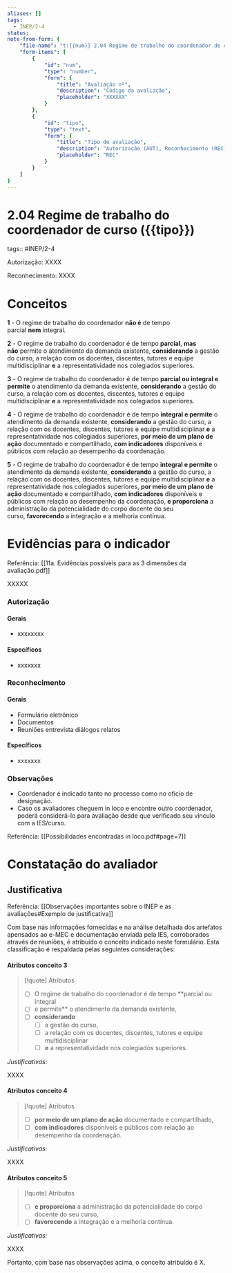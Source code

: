 ```yaml
---
aliases: []
tags:
  - INEP/2-4
status:
note-from-form: {
	"file-name": "t:{{num}} 2.04 Regime de trabalho do coordenador de curso ({{tipo}})",
	"form-items": [
		{
			"id": "num",
			"type": "number",
			"form": {
				"title": "Avaliação nº",
				"description": "Código da avaliação",
				"placeholder": "XXXXXX"
			}
		},
		{
			"id": "tipo",
			"type": "text",
			"form": {
				"title": "Tipo de avaliação",
				"description": "Autorização (AUT), Reconhecimento (REC) ou Renovação para Reconhecimento (RRC)?",
				"placeholder": "REC"			
			}
		}
	]
}
---
```


# 2.04 Regime de trabalho do coordenador de curso ({{tipo}})

tags:: #INEP/2-4

Autorização: XXXX

Reconhecimento: XXXX

# Conceitos

 **1** - O regime de trabalho do coordenador **não é** de tempo parcial **nem** integral.
	
**2** - O regime de trabalho do coordenador é de tempo **parcial**, **mas não** permite o atendimento da demanda existente, **considerando** a gestão do curso, a relação com os docentes, discentes, tutores e equipe multidisciplinar **e** a representatividade nos colegiados superiores.
	
**3** - O regime de trabalho do coordenador é de tempo **parcial ou integral e permite** o atendimento da demanda existente, **considerando** a gestão do curso, a relação com os docentes, discentes, tutores e equipe multidisciplinar **e** a representatividade nos colegiados superiores.
	
**4** - O regime de trabalho do coordenador é de tempo **integral e permite** o atendimento da demanda existente, **considerando** a gestão do curso, a relação com os docentes, discentes, tutores e equipe multidisciplinar **e** a representatividade nos colegiados superiores, **por meio de um plano de ação** documentado e compartilhado, **com indicadores** disponíveis e públicos com relação ao desempenho da coordenação.
	
**5** - O regime de trabalho do coordenador é de tempo **integral e permite** o atendimento da demanda existente, **considerando** a gestão do curso, a relação com os docentes, discentes, tutores e equipe multidisciplinar **e** a representatividade nos colegiados superiores, **por meio de um plano de ação** documentado e compartilhado, **com indicadores** disponíveis e públicos com relação ao desempenho da coordenação, **e proporciona** a administração da potencialidade do corpo docente do seu curso, **favorecendo** a integração e a melhoria contínua.

# Evidências para o indicador

Referência: [[11a. Evidências possíveis para as 3 dimensões da avaliação.pdf]]

XXXXX

### Autorização

#### Gerais

- xxxxxxxx

#### Específicos

- xxxxxxx

### Reconhecimento

#### Gerais

- Formulário eletrônico
- Documentos
- Reuniões entrevista diálogos relatos

#### Específicos

- xxxxxxx

### Observações

- Coordenador é indicado tanto no processo como no oficio de designação. 
- Caso os avaliadores cheguem in loco e encontre outro coordenador, poderá considerá-lo para avaliação desde que verificado seu vinculo com a IES/curso.

Referência: [[Possibilidades encontradas in loco.pdf#page=7]]

# Constatação do avaliador

## Justificativa

Referência: [[Observações importantes sobre o INEP e as avaliações#Exemplo de justificativa]]

Com base nas informações fornecidas e na análise detalhada dos artefatos apensados ao e-MEC e documentação enviada pela IES, corroborados através de reuniões, é atribuído o conceito indicado neste formulário. Esta classificação é respaldada pelas seguintes considerações:

#### Atributos conceito 3

> [!quote] Atributos
> - [ ] O regime de trabalho do coordenador é de tempo **parcial ou integral
> - [ ] e permite** o atendimento da demanda existente,
> - [ ] **considerando**
> 	- [ ] a gestão do curso,
> 	- [ ] a relação com os docentes, discentes, tutores e equipe multidisciplinar
> 	- [ ] **e** a representatividade nos colegiados superiores.

*Justificativas:*

XXXX

#### Atributos conceito 4

> [!quote] Atributos
> - [ ] **por meio de um plano de ação** documentado e compartilhado,
> - [ ] **com indicadores** disponíveis e públicos com relação ao desempenho da coordenação.

*Justificativas:*

XXXX

#### Atributos conceito 5

> [!quote] Atributos
> - [ ] **e proporciona** a administração da potencialidade do corpo docente do seu curso,
> - [ ] **favorecendo** a integração e a melhoria contínua.

*Justificativas:*

XXXX

Portanto, com base nas observações acima, o conceito atribuído é X.
